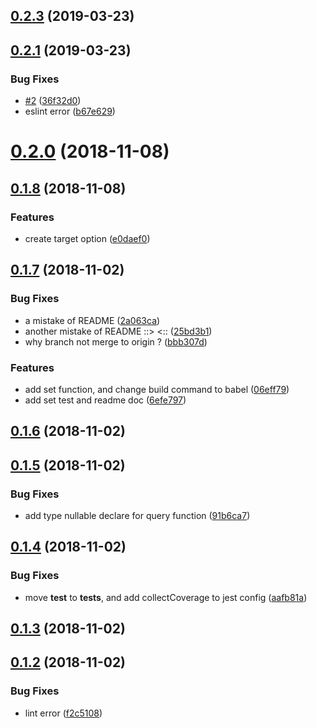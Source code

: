 ## [0.2.3](https://github.com/harvey-woo/key-serializer/compare/v0.2.1...v0.2.3) (2019-03-23)



## [0.2.1](https://github.com/harvey-woo/key-serializer/compare/v0.2.0...v0.2.1) (2019-03-23)


### Bug Fixes

* [#2](https://github.com/harvey-woo/key-serializer/issues/2) ([36f32d0](https://github.com/harvey-woo/key-serializer/commit/36f32d0))
* eslint error ([b67e629](https://github.com/harvey-woo/key-serializer/commit/b67e629))



# [0.2.0](https://github.com/harvey-woo/key-serializer/compare/v0.1.8...v0.2.0) (2018-11-08)



## [0.1.8](https://github.com/harvey-woo/key-serializer/compare/v0.1.7...v0.1.8) (2018-11-08)


### Features

* create target option ([e0daef0](https://github.com/harvey-woo/key-serializer/commit/e0daef0))



## [0.1.7](https://github.com/harvey-woo/key-serializer/compare/v0.1.6...v0.1.7) (2018-11-02)


### Bug Fixes

* a mistake of README ([2a063ca](https://github.com/harvey-woo/key-serializer/commit/2a063ca))
* another mistake of README ::> <:: ([25bd3b1](https://github.com/harvey-woo/key-serializer/commit/25bd3b1))
* why branch not merge to origin ? ([bbb307d](https://github.com/harvey-woo/key-serializer/commit/bbb307d))


### Features

* add set function, and change build command to babel ([06eff79](https://github.com/harvey-woo/key-serializer/commit/06eff79))
* add set test and readme doc ([6efe797](https://github.com/harvey-woo/key-serializer/commit/6efe797))



## [0.1.6](https://github.com/harvey-woo/key-serializer/compare/v0.1.5...v0.1.6) (2018-11-02)



## [0.1.5](https://github.com/harvey-woo/key-serializer/compare/v0.1.4...v0.1.5) (2018-11-02)


### Bug Fixes

* add type nullable declare for query function ([91b6ca7](https://github.com/harvey-woo/key-serializer/commit/91b6ca7))



## [0.1.4](https://github.com/harvey-woo/key-serializer/compare/v0.1.3...v0.1.4) (2018-11-02)


### Bug Fixes

* move __test__ to __tests__, and add collectCoverage to jest config ([aafb81a](https://github.com/harvey-woo/key-serializer/commit/aafb81a))



## [0.1.3](https://github.com/harvey-woo/key-serializer/compare/v0.1.2...v0.1.3) (2018-11-02)



## [0.1.2](https://github.com/harvey-woo/key-serializer/compare/f2c5108...v0.1.2) (2018-11-02)


### Bug Fixes

* lint error ([f2c5108](https://github.com/harvey-woo/key-serializer/commit/f2c5108))



